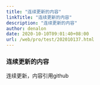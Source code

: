 ```yaml
---
title: "连续更新的内容"
linkTitle: "连续更新的内容"
description: "连续更新的内容"
author: denalon
date: 2020-10-10T09:01:40+08:00
url: /web/pro/test/202010137.html
---
```


### 连续更新的内容

连续更新，内容引用github



<div class="left">
      <div id="div7"></div>
      <script>
            $("#div7").load("https://content.uns.pub/archives/010.html");
      </script>
</div>